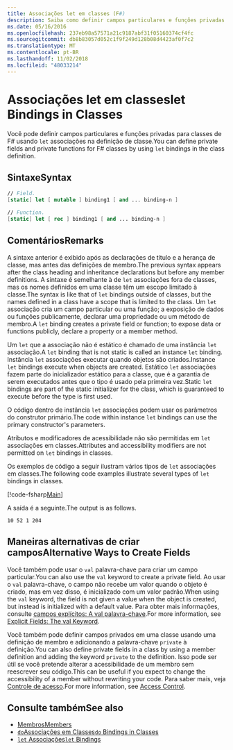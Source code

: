 ```yaml
---
title: Associações let em classes (F#)
description: Saiba como definir campos particulares e funções privadas para classes de F# por meio de associações 'let' na definição de classe.
ms.date: 05/16/2016
ms.openlocfilehash: 237eb98a57571a21c9187abf31f05160374cf4fc
ms.sourcegitcommit: db8b83057d052c1f9f249d128b08d4423af0f7c2
ms.translationtype: MT
ms.contentlocale: pt-BR
ms.lasthandoff: 11/02/2018
ms.locfileid: "48033214"
---
```

# <a name="let-bindings-in-classes"></a><span data-ttu-id="9c069-103">Associações let em classes</span><span class="sxs-lookup"><span data-stu-id="9c069-103">let Bindings in Classes</span></span>

<span data-ttu-id="9c069-104">Você pode definir campos particulares e funções privadas para classes de F# usando `let` associações na definição de classe.</span><span class="sxs-lookup"><span data-stu-id="9c069-104">You can define private fields and private functions for F# classes by using `let` bindings in the class definition.</span></span>

## <a name="syntax"></a><span data-ttu-id="9c069-105">Sintaxe</span><span class="sxs-lookup"><span data-stu-id="9c069-105">Syntax</span></span>

```fsharp
// Field.
[static] let [ mutable ] binding1 [ and ... binding-n ]

// Function.
[static] let [ rec ] binding1 [ and ... binding-n ]
```

## <a name="remarks"></a><span data-ttu-id="9c069-106">Comentários</span><span class="sxs-lookup"><span data-stu-id="9c069-106">Remarks</span></span>

<span data-ttu-id="9c069-107">A sintaxe anterior é exibido após as declarações de título e a herança de classe, mas antes das definições de membro.</span><span class="sxs-lookup"><span data-stu-id="9c069-107">The previous syntax appears after the class heading and inheritance declarations but before any member definitions.</span></span> <span data-ttu-id="9c069-108">A sintaxe é semelhante à de `let` associações fora de classes, mas os nomes definidos em uma classe têm um escopo limitado à classe.</span><span class="sxs-lookup"><span data-stu-id="9c069-108">The syntax is like that of `let` bindings outside of classes, but the names defined in a class have a scope that is limited to the class.</span></span> <span data-ttu-id="9c069-109">Um `let` associação cria um campo particular ou uma função; a exposição de dados ou funções publicamente, declarar uma propriedade ou um método de membro.</span><span class="sxs-lookup"><span data-stu-id="9c069-109">A `let` binding creates a private field or function; to expose data or functions publicly, declare a property or a member method.</span></span>

<span data-ttu-id="9c069-110">Um `let` que a associação não é estático é chamado de uma instância `let` associação.</span><span class="sxs-lookup"><span data-stu-id="9c069-110">A `let` binding that is not static is called an instance `let` binding.</span></span> <span data-ttu-id="9c069-111">Instância `let` associações executar quando objetos são criados.</span><span class="sxs-lookup"><span data-stu-id="9c069-111">Instance `let` bindings execute when objects are created.</span></span> <span data-ttu-id="9c069-112">Estático `let` associações fazem parte do inicializador estático para a classe, que é a garantia de serem executados antes que o tipo é usado pela primeira vez.</span><span class="sxs-lookup"><span data-stu-id="9c069-112">Static `let` bindings are part of the static initializer for the class, which is guaranteed to execute before the type is first used.</span></span>

<span data-ttu-id="9c069-113">O código dentro de instância `let` associações podem usar os parâmetros do construtor primário.</span><span class="sxs-lookup"><span data-stu-id="9c069-113">The code within instance `let` bindings can use the primary constructor's parameters.</span></span>

<span data-ttu-id="9c069-114">Atributos e modificadores de acessibilidade não são permitidas em `let` associações em classes.</span><span class="sxs-lookup"><span data-stu-id="9c069-114">Attributes and accessibility modifiers are not permitted on `let` bindings in classes.</span></span>

<span data-ttu-id="9c069-115">Os exemplos de código a seguir ilustram vários tipos de `let` associações em classes.</span><span class="sxs-lookup"><span data-stu-id="9c069-115">The following code examples illustrate several types of `let` bindings in classes.</span></span>

[!code-fsharp[Main](../../../../samples/snippets/fsharp/lang-ref-1/snippet3001.fs)]

<span data-ttu-id="9c069-116">A saída é a seguinte.</span><span class="sxs-lookup"><span data-stu-id="9c069-116">The output is as follows.</span></span>

```
10 52 1 204
```

## <a name="alternative-ways-to-create-fields"></a><span data-ttu-id="9c069-117">Maneiras alternativas de criar campos</span><span class="sxs-lookup"><span data-stu-id="9c069-117">Alternative Ways to Create Fields</span></span>

<span data-ttu-id="9c069-118">Você também pode usar o `val` palavra-chave para criar um campo particular.</span><span class="sxs-lookup"><span data-stu-id="9c069-118">You can also use the `val` keyword to create a private field.</span></span> <span data-ttu-id="9c069-119">Ao usar o `val` palavra-chave, o campo não recebe um valor quando o objeto é criado, mas em vez disso, é inicializado com um valor padrão.</span><span class="sxs-lookup"><span data-stu-id="9c069-119">When using the `val` keyword, the field is not given a value when the object is created, but instead is initialized with a default value.</span></span> <span data-ttu-id="9c069-120">Para obter mais informações, consulte [campos explícitos: A val palavra-chave](explicit-fields-the-val-keyword.md).</span><span class="sxs-lookup"><span data-stu-id="9c069-120">For more information, see [Explicit Fields: The val Keyword](explicit-fields-the-val-keyword.md).</span></span>

<span data-ttu-id="9c069-121">Você também pode definir campos privados em uma classe usando uma definição de membro e adicionando a palavra-chave `private` à definição.</span><span class="sxs-lookup"><span data-stu-id="9c069-121">You can also define private fields in a class by using a member definition and adding the keyword `private` to the definition.</span></span> <span data-ttu-id="9c069-122">Isso pode ser útil se você pretende alterar a acessibilidade de um membro sem reescrever seu código.</span><span class="sxs-lookup"><span data-stu-id="9c069-122">This can be useful if you expect to change the accessibility of a member without rewriting your code.</span></span> <span data-ttu-id="9c069-123">Para saber mais, veja [Controle de acesso](../access-control.md).</span><span class="sxs-lookup"><span data-stu-id="9c069-123">For more information, see [Access Control](../access-control.md).</span></span>

## <a name="see-also"></a><span data-ttu-id="9c069-124">Consulte também</span><span class="sxs-lookup"><span data-stu-id="9c069-124">See also</span></span>

- [<span data-ttu-id="9c069-125">Membros</span><span class="sxs-lookup"><span data-stu-id="9c069-125">Members</span></span>](index.md)
- [<span data-ttu-id="9c069-126">`do`Associações em Classes</span><span class="sxs-lookup"><span data-stu-id="9c069-126">`do` Bindings in Classes</span></span>](do-bindings-in-classes.md)
- [<span data-ttu-id="9c069-127">`let` Associações</span><span class="sxs-lookup"><span data-stu-id="9c069-127">`let` Bindings</span></span>](../functions/let-bindings.md)
